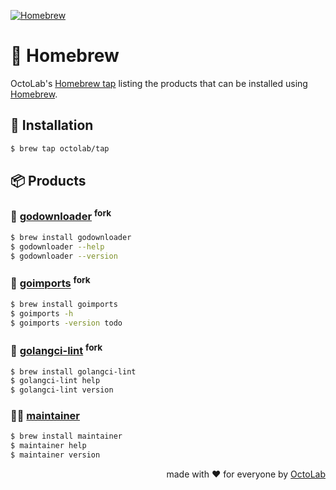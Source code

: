 [![Homebrew][social.preview]][preview.config]

# 🍻 Homebrew

OctoLab's [Homebrew tap](https://docs.brew.sh/Taps) listing the products
that can be installed using [Homebrew](https://brew.sh).
<!-- 🍻 Homebrew tap to install OctoLab products. -->

## 🧩 Installation

```bash
$ brew tap octolab/tap
```

## 📦 Products

### 🔧 [godownloader][] <sup>fork</sup>

```bash
$ brew install godownloader
$ godownloader --help
$ godownloader --version
```

[godownloader]: https://github.com/kamilsk/godownloader/releases/tag/homebrew


### 🔧 [goimports][] <sup>fork</sup>

```bash
$ brew install goimports
$ goimports -h
$ goimports -version todo
```

[goimports]: https://github.com/kamilsk/go-tools/releases/tag/goimports


### 🔧 [golangci-lint][] <sup>fork</sup>

```bash
$ brew install golangci-lint
$ golangci-lint help
$ golangci-lint version
```

[golangci-lint]: https://github.com/kamilsk/golangci-lint/releases/tag/looppointer


### 👨‍🔧 [maintainer][]

```bash
$ brew install maintainer
$ maintainer help
$ maintainer version
```

[maintainer]: https://github.com/octomation/maintainer


<p align="right">made with ❤️ for everyone by <a href="https://www.octolab.org/">OctoLab</a></p>

[social.preview]:   https://cdn.octolab.org/repo/homebrew-tap.png
[preview.config]:   https://socialify.git.ci/octolab/homebrew-tap?description=1&font=Raleway&language=1&name=1&owner=1&pattern=Circuit%20Board&theme=Light
[preview.fallback]: https://socialify.git.ci/octolab/homebrew-tap/image?description=1&font=Raleway&language=1&name=1&owner=1&pattern=Circuit%20Board&theme=Light
